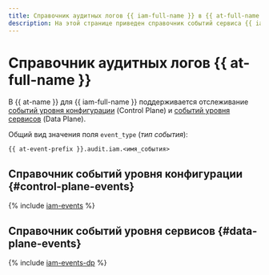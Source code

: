 ```yaml
---
title: Справочник аудитных логов {{ iam-full-name }} в {{ at-full-name }}
description: На этой странице приведен справочник событий сервиса {{ iam-name }}, отслеживаемых в {{ at-name }}.
---
```


# Справочник аудитных логов {{ at-full-name }}

В {{ at-name }} для {{ iam-full-name }} поддерживается отслеживание [событий уровня конфигурации](../audit-trails/concepts/format.md) (Control Plane) и [событий уровня сервисов](../audit-trails/concepts/format-data-plane.md) (Data Plane).

Общий вид значения поля `event_type` (_тип события_):

```text
{{ at-event-prefix }}.audit.iam.<имя_события>
```

## Справочник событий уровня конфигурации {#control-plane-events}

{% include [iam-events](../_includes/audit-trails/events/iam-events.md) %}

## Справочник событий уровня сервисов {#data-plane-events}

{% include [iam-events-dp](../_includes/audit-trails/events/iam-events-dp.md) %}
